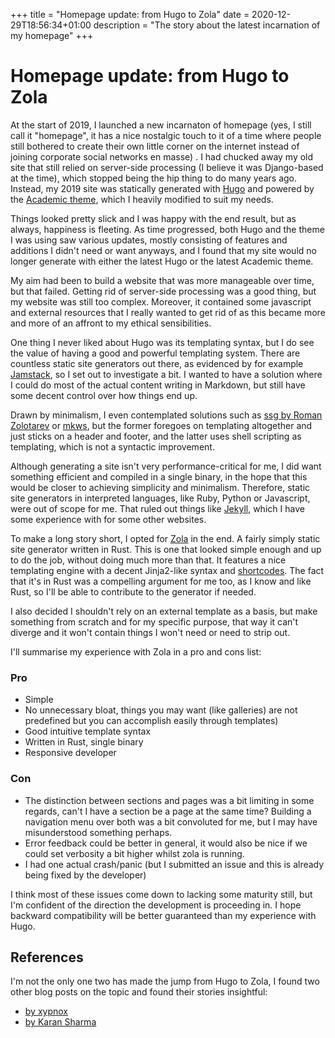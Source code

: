 +++
title = "Homepage update: from Hugo to Zola"
date = 2020-12-29T18:56:34+01:00
description = "The story about the latest incarnation of my homepage"
+++

# Homepage update: from Hugo to Zola

At the start of 2019, I launched a new incarnaton of homepage (yes, I still
call it "homepage", it has a nice nostalgic touch to it of a time where people
still bothered to create their own little corner on the internet instead of
joining corporate social networks en masse) .  I had chucked away my old site
that still relied on server-side processing (I believe it was Django-based at
the time), which stopped being the hip thing to do many years ago.  Instead, my
2019 site was statically generated with [Hugo](https://gohugo.io) and powered
by the [Academic theme](https://themes.gohugo.io/academic/), which I heavily modified
to suit my needs.

Things looked pretty slick and I was happy with the end result, but as always,
happiness is fleeting. As time progressed, both Hugo and the theme I was using
saw various updates, mostly consisting of features and additions I didn't need
or want anyways, and I found that my site would no longer generate with either
the latest Hugo or the latest Academic theme.

My aim had been to build a website that was more manageable over time, but that
failed. Getting rid of server-side processing was a good thing, but my website
was still too complex. Moreover, it contained some javascript and external
resources that I really wanted to get rid of as this became more and more of an
affront to my ethical sensibilities.

One thing I never liked about Hugo was its templating syntax, but I do see the
value of having a good and powerful templating system. There are countless
static site generators out there, as evidenced by for example
[Jamstack](https://jamstack.org/generators/), so I set out to investigate a
bit. I wanted to have a solution where I could do most of the actual content
writing in Markdown, but still have some decent control over how things end up.

Drawn by minimalism, I even contemplated solutions such as [ssg by Roman
Zolotarev](https://www.romanzolotarev.com/ssg.html) or
[mkws](https://mkws.sh/), but the former foregoes on templating altogether and
just sticks on a header and footer, and the latter uses shell scripting as
templating, which is not a syntactic improvement.

Although generating a site isn't very performance-critical for me, I did want
something efficient and compiled in a single binary, in the hope that this
would be closer to achieving simplicity and minimalism.  Therefore, static site
generators in interpreted languages, like Ruby, Python or Javascript, were out
of scope for me. That ruled out things like [Jekyll](https://jekyllrb.com/),
which I have some experience with for some other websites.

To make a long story short, I opted for [Zola](https://getzola.org) in the end.
A fairly simply static site generator written in Rust. This is one that looked
simple enough and up to do the job, without doing much more than that. It
features a nice templating engine with a decent Jinja2-like syntax and
[shortcodes](https://www.getzola.org/documentation/content/shortcodes/). The
fact that it's in Rust was a compelling argument for me too, as I know and like
Rust, so I'll be able to contribute to the generator if needed.

I also decided I shouldn't rely on an external template as a basis, but
make something from scratch and for my specific purpose, that way it can't diverge
and it won't contain things I won't need or need to strip out.

I'll summarise my experience with Zola in a pro and cons list:

### Pro

* Simple
* No unnecessary bloat, things you may want (like galleries) are not predefined but you can accomplish easily through templates)
* Good intuitive template syntax
* Written in Rust, single binary
* Responsive developer

### Con

* The distinction between sections and pages was a bit limiting in some regards, can't I have a section be a page at the same time? Building a navigation menu over both was a bit convoluted for me, but I may have misunderstood something perhaps.
* Error feedback could be better in general, it would also be nice if we could set verbosity a bit higher whilst zola is running.
* I had one actual crash/panic (but I submitted an issue and this is already being fixed by the developer)

I think most of these issues come down to lacking some maturity still, but I'm
confident of the direction the development is proceeding in. I hope backward
compatibility will be better guaranteed than my experience with Hugo.

## References

I'm not the only one two has made the jump from Hugo to Zola, I found two other blog posts on the topic and found their stories insightful:

* [by xypnox](https://www.xypnox.com/blag/posts/migrating-to-zola/)
* [by Karan Sharma](https://mrkaran.dev/posts/migrating-to-zola/)









